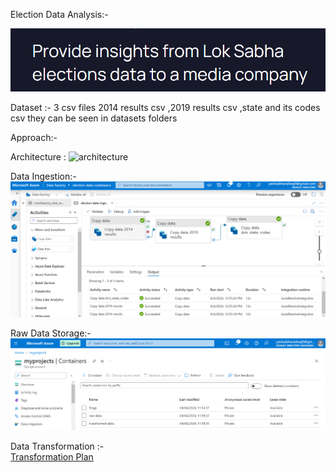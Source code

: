 Election Data Analysis:- 

![Problem Statement](./screenshots/Challenge.PNG) 

Dataset :- 
3 csv files 
2014 results csv ,2019 results csv ,state and its codes csv 
they can be seen in datasets folders 

Approach:- 

Architecture :
![architecture](./screenshots/lokasabha-etl-azure.drawio.png) 

Data Ingestion:- 
![data factory pipeline](./screenshots/data-ingestion.PNG) 


Raw Data Storage:-
![Data lake gen 2](./screenshots/storage-container.PNG) 
 

Data Transformation :-  
[Transformation Plan](./dims_facts_spec_plan)